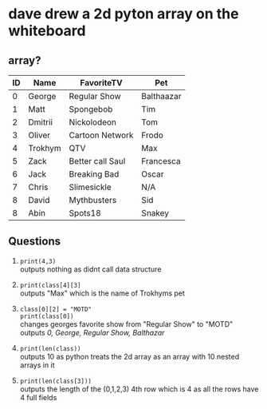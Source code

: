 # dave drew a 2d pyton array on the whiteboard
## array?

| ID | Name | FavoriteTV | Pet |  
| ----------- | ----------- | ----------- | ----------- |
| 0  | George | Regular Show |  Balthaazar |
| 1  | Matt | Spongebob |  Tim |  
| 2  | Dmitrii | Nickolodeon |  Tom |
| 3  | Oliver | Cartoon Network |  Frodo |
| 4  | Trokhym | QTV |  Max |
| 5  | Zack | Better call Saul |  Francesca |  
| 6  | Jack | Breaking Bad |  Oscar |
| 7  | Chris | Slimesickle |  N/A |
| 8  | David | Mythbusters |  Sid |
| 8  | Abin | Spots18 |  Snakey |


## Questions 
1. `print(4,3)`  
    outputs nothing as didnt call data structure  

2. `print(class[4][3]`   
    outputs "Max" which is the name of Trokhyms pet

3. `class[0][2] = "MOTD"`  
    `print(class[0])`  
    changes georges favorite show from "Regular Show" to "MOTD"  
    outputs *0, George, Regular Show, Balthazar*

4. `print(len(class))`  
    outputs 10 as python treats the 2d array as an array with 10 nested arrays in it

5. `print(len(class[3]))`  
    outputs the length of the (0,1,2,3) 4th row which is 4 as all the rows have 4 full fields
